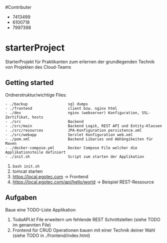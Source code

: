 #Contributer
- 7413499
- 6100718
- 7997398

# starterProject

StarterProjekt für Praktikanten zum erlernen der grundlegenden Technik von Projekten des Cloud-Teams

## Getting started

Ordnerstruktur/wichtige Files:
  

    - ./backup                  sql dumps
    - ./frontend                client bzw. nginx html 
    - ./dev                     nginx (webserver) Konfiguration, SSL-Zertifikat, hosts
    - ./src                     Backend
    - ./src/main                Backend Logik, REST API und Entity-Klassen
    - ./src/resources           JPA-Konfiguration persistence.xml
    - ./src/webapp              Servlet Konfiguration web.xml
    - ./pom.xml                 Backend Libaries und Abhängikeiten für Maven
    - ./docker-compose.yml      Docker Compose File welcher die Applikationsteile definiert
    - ./init.sh                 Script zum starten der Applikation

  



1. `bash init.sh`
2. tomcat starten
3. https://local.egotec.com  -> Frontend
4. https://local.egotec.com/api/hello/world -> Beispiel REST-Ressource

## Aufgaben

Baue eine TODO-Liste Applikation

1. TodoAPI.kt File erweitern um fehlende REST Schnittstellen  (siehe TODO im genannten File)
2. Frontend für CRUD Operationen bauen mit einer Technik deiner Wahl (siehe TODO in ./frontend/index.html)
